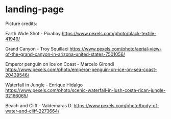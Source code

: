 # landing-page

Picture credits:

Earth Wide Shot - Pixabay
https://www.pexels.com/photo/black-textile-41949/

Grand Canyon - Troy Squillaci
https://www.pexels.com/photo/aerial-view-of-the-grand-canyon-in-arizona-united-states-7501056/

Emperor penguin on Ice on Coast - Marcelo Girondi
https://www.pexels.com/photo/emperor-penguin-on-ice-on-sea-coast-20439546/

Waterfall in Jungle - Enrique Hidalgo
https://www.pexels.com/photo/scenic-waterfall-in-lush-costa-rican-jungle-32166065/

Beach and Cliff - Valdemaras D.
https://www.pexels.com/photo/body-of-water-and-cliff-2273664/